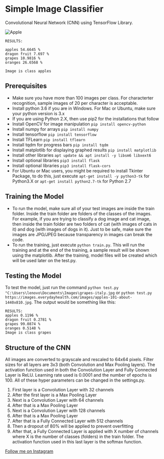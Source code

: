 # Simple Image Classifier
Convolutional Neural Network (CNN) using TensorFlow Library.

![Apple](https://www.thoughtco.com/thmb/QJSxu_9p3SRxDSEBZ14vgZQz6ys=/400x0/filters:no_upscale():max_bytes(150000):strip_icc()/herbstfarben-144476015-5867d0525f9b586e02213437.jpg)
```
RESULTS:

apples 54.6645 %
dragon fruit 7.697 %
grapes 10.9816 %
oranges 26.6568 %

Image is class apples
```

## Prerequisites
* Make sure you have more than 100 images per class. For characterter recognition, sample images of 20 per character is acceptable.
* Install python 3.6 if you are in Windows. For Mac or Ubuntu, make sure your python version is 3.x
* If you are using Python 2.X, then use pip2 for the installations that follow
* Install OpenCV for image manipulation ```pip install opencv-python```
* Install numpy for arrays ```pip install numpy```
* Install tensorflow ```pip install tensorflow```
* Install TFLearn ```pip install tflearn```
* Install tqdm for progress bars ```pip install tqdm```
* Install matplotlib for displaying graphed results ```pip install matplotlib```
* Install other libraries ```apt update && apt install -y libsm6 libxext6```
* Install optional libraries ```pip3 install flask```
* Install optional libraries ```pip3 install flask-cors```
* For Ubuntu or Mac users, you might be required to install Tkinter Package, to do this, just execute ```apt-get install -y python3-tk``` for Python3.X or ```apt-get install python2.7-tk``` for Python 2.7

## Training the Model
* To run the model, make sure all of your test images are inside the train folder. Inside the train folder are folders of the classes of the images. For example, if you are trying to classify a dog image and cat image, then inside the train folder are two folders of cat (with images of cats in it) and dog (with images of dogs in it). Just to be safe, make sure the images are JPG/JPEG because transparency in images can break the code.
* To run the training, just execute ```python train.py```. This will run the training and at the end of the training, a sample result will be shown using the matplotlib. After the training, model files will be created which will be used later on the test.py.

## Testing the Model
To test the model, just run the command `python test.py "C:\Users\lenovo\Documents\Images\grapes-italy.jpg` or `python test.py https://images.everydayhealth.com/images/apples-101-about-1440x810.jpg`. The output would be something like this:
```
RESULTS:
apples 0.1196 %
dragon fruit 0.2781 %
grapes 99.0874 %
oranges 0.5148 %
Image is class grapes
```

## Structure of the CNN
All images are converted to grayscale and rescaled to 64x64 pixels. Filter sizes for all layers are 3x3 (both Convolution and Max Pooling layers). The activation function used in both the Convolution Layer and Fully Connected Layer is ReLU. Learning rate used is 0.0001 and the number of epochs is 100. All of these hyper parameters can be changed in the settings.py.
1. First layer is a Convolution Layer with 32 channels
2. After the first layer is a Max Pooling Layer
3. Next is a Convolution Layer with 64 channels
4. After that is a Max Pooling Layer
5. Next is a Convolution Layer with 128 channels
6. After that is a Max Pooling Layer
7. After that is a Fully Connected Layer with 512 channels
8. Then a dropout of 80% will be applied to prevent overfitting
9. After that, a Fully Connected Layer is applied with X number of channels where X is the number of classes (folders) in the train folder. The activation function used in this last layer is the softmax function.

[Follow me on Instagram](https://www.instagram.com/thejamesarnold/)

